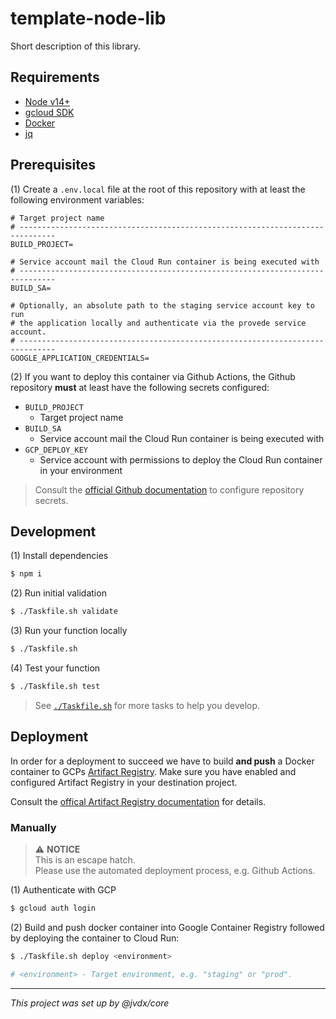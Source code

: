 # template-node-lib

Short description of this library.

## Requirements

  - [Node v14+][install-node]
  - [gcloud SDK][install-gcloud]
  - [Docker][install-docker]
  - [jq][install-jq]

## Prerequisites

(1) Create a `.env.local` file at the root of this repository with at least
    the following environment variables:

```text
# Target project name
# ------------------------------------------------------------------------------
BUILD_PROJECT=

# Service account mail the Cloud Run container is being executed with
# ------------------------------------------------------------------------------
BUILD_SA=

# Optionally, an absolute path to the staging service account key to run
# the application locally and authenticate via the provede service account.
# ------------------------------------------------------------------------------
GOOGLE_APPLICATION_CREDENTIALS=
```

(2) If you want to deploy this container via Github Actions, the Github
    repository **must** at least have the following secrets configured:

- `BUILD_PROJECT`
    - Target project name
- `BUILD_SA`
    - Service account mail the Cloud Run container is being executed with
- `GCP_DEPLOY_KEY`
    - Service account with permissions to deploy the Cloud Run container in
      your environment

> Consult the [official Github documentation][github-secrets] to configure
> repository secrets.

## Development

(1) Install dependencies

```bash
$ npm i
```

(2) Run initial validation

```bash
$ ./Taskfile.sh validate
```

(3) Run your function locally

```bash
$ ./Taskfile.sh
```

(4) Test your function

```bash
$ ./Taskfile.sh test
```

> See [`./Taskfile.sh`](./Taskfile.sh) for more tasks to help you develop.

## Deployment

In order for a deployment to succeed we have to build **and push** a Docker
container to GCPs [Artifact Registry][artifact-registry].
Make sure you have enabled and configured Artifact Registry in your
destination project.

Consult the [offical Artifact Registry documentation][artifact-registry]
for details.

### Manually

> ⚠️ **NOTICE** \
> This is an escape hatch. \
> Please use the automated deployment process, e.g. Github Actions.

(1) Authenticate with GCP

```bash
$ gcloud auth login
```

(2) Build and push docker container into Google Container Registry followed
by deploying the container to Cloud Run:

```bash
$ ./Taskfile.sh deploy <environment>

# <environment> - Target environment, e.g. "staging" or "prod".
```

---

_This project was set up by @jvdx/core_

[install-docker]: https://docs.docker.com/get-docker/
[install-node]: https://github.com/nvm-sh/nvm
[install-gcloud]: https://cloud.google.com/sdk/docs/install
[install-jq]: https://stedolan.github.io/jq/
[gcloud-deploy]: https://cloud.google.com/sdk/gcloud/reference/functions/deploy
[artifact-registry]: https://cloud.google.com/artifact-registry/docs/docker/quickstart
[github-secrets]: https://docs.github.com/en/actions/security-guides/encrypted-secrets